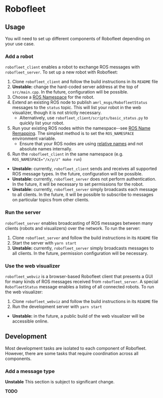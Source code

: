# Robofleet

## Usage

You will need to set up different components of Robofleet depending on your use case.

### Add a robot

`robofleet_client` enables a robot to exchange ROS messages with `robofleet_server`. To set up a new robot with Robofleet:
1. Clone `robofleet_client` and follow the build instructions in its `README` file
2. **Unstable:** change the hard-coded server address at the top of `src/main.cpp`. In the future, configuration will be possible.
3. Choose a [ROS Namespace][namespaces] for the robot.
4. Extend an existing ROS node to publish `amrl_msgs/RobofleetStatus` messages to the `status` topic. This will list your robot in the web visualizer, though it is not strictly necessary.
    * Alternatively, use `robofleet_client/scripts/basic_status.py` to quickly list your robot.
5. Run your existing ROS nodes within the namespace--see [ROS Name Remapping][remapping]. The simplest method is to set the `ROS_NAMESPACE` environment variable.
    * Ensure that your ROS nodes are using [relative names][relative names] and not absolute names internally.
6. Run the `robofleet_client` in the same namespace (e.g. `ROS_NAMESPACE="/x/y/z" make run`)
* **Unstable:** currently, `robofleet_client` sends and receives all supported ROS message types. In the future, configuration will be possible.
* **Unstable:** currently, `robofleet_server` does not perform authentication. In the future, it will be necessary to set permissions for the robot.
* **Unstable:** currently, `robofleet_server` simply broadcasts each message to all clients. In the future, it will be possible to subscribe to messages on particular topics from other clients.

### Run the server

`robofleet_server` enables broadcasting of ROS messages between many clients (robots and visualizers) over the network. To run the server:
1. Clone `robofleet_server` and follow the build instructions in its `README` file
2. Start the server with `yarn start`
3. **Unstable:** currently, `robofleet_server` simply broadcasts messages to all clients. In the future, permission configuration will be necessary.

### Use the web visualizer

`robofleet_webviz` is a browser-based Robofleet client that presents a GUI for many kinds of ROS messages received from `robofleet_server`. A special `RobofleetStatus` message enables a listing of all connected robots. To run the web visualizer:
1. Clone `robofleet_webviz` and follow the build instructions in its `README` file
2. Run the development server with `yarn start`
* **Unstable:** in the future, a public build of the web visualizer will be accessible online.

## Development

Most development tasks are isolated to each component of Robofleet. However, there are some tasks that require coordination across all components.

### Add a message type

**Unstable** This section is subject to significant change.

**TODO**


[namespaces]: http://wiki.ros.org/Names#Names-1
[remapping]: http://wiki.ros.org/Remapping%20Arguments
[relative names]: http://wiki.ros.org/Names#Resolving
